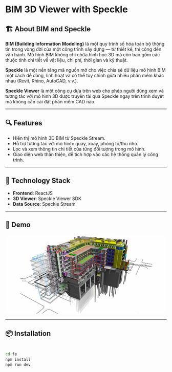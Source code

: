 # BIM 3D Viewer with Speckle

## 🏗️ About BIM and Speckle

**BIM (Building Information Modeling)** là một quy trình số hóa toàn bộ thông tin trong vòng đời của một công trình xây dựng — từ thiết kế, thi công đến vận hành. Mô hình BIM không chỉ chứa hình học 3D mà còn bao gồm các thuộc tính chi tiết về vật liệu, chi phí, thời gian và kỹ thuật.

**Speckle** là một nền tảng mã nguồn mở cho việc chia sẻ dữ liệu mô hình BIM một cách dễ dàng, linh hoạt và có thể tùy chỉnh giữa nhiều phần mềm khác nhau (Revit, Rhino, AutoCAD, v.v.).

**Speckle Viewer** là một công cụ dựa trên web cho phép người dùng xem và tương tác với mô hình 3D được truyền tải qua Speckle ngay trên trình duyệt mà không cần cài đặt phần mềm CAD nào.

---

## 🔍 Features

- Hiển thị mô hình 3D BIM từ Speckle Stream.
- Hỗ trợ tương tác với mô hình: quay, xoay, phóng to/thu nhỏ.
- Lọc và xem thông tin chi tiết của từng đối tượng trong mô hình.
- Giao diện web thân thiện, dễ tích hợp vào các hệ thống quản lý công trình.

---

## 🚀 Technology Stack

- **Frontend**: ReactJS
- **3D Viewer**: Speckle Viewer SDK
- **Data Source**: Speckle Stream

---

## 📸 Demo

![Speckle BIM Viewer Screenshot](./src/assets/img/img_2.jpg)

---

## 📦 Installation

```bash

cd fe
npm install
npm run dev
```
